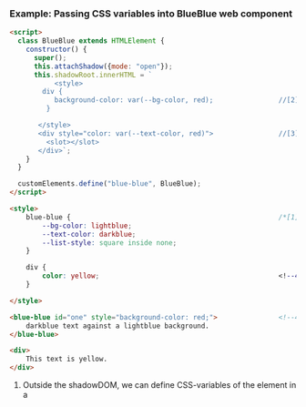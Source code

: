 ### Example: Passing CSS variables into BlueBlue web component
```html
<script>
  class BlueBlue extends HTMLElement {
    constructor() {
      super();
      this.attachShadow({mode: "open"});
      this.shadowRoot.innerHTML = `
           <style>
        div {
           background-color: var(--bg-color, red);                //[2]          
         }

       </style>
       <div style="color: var(--text-color, red)">                //[3]  
         <slot></slot>
       </div>`;                                                      
    }
  }

  customElements.define("blue-blue", BlueBlue);
</script>

<style>
    blue-blue {                                                   /*[1]*/
        --bg-color: lightblue;
        --text-color: darkblue;
        --list-style: square inside none;
    }

    div {                                                        
        color: yellow;                                            <!--4-->
    }

</style>

<blue-blue id="one" style="background-color: red;">               <!--4-->
    darkblue text against a lightblue background.
</blue-blue>

<div>                                                             
    This text is yellow.
</div>
```

1. Outside the shadowDOM, we can define CSS-variables of the <blue-blue> element in a <style> element to expose multiple CSS properties.
2. Inside shadowDOM, we can define the background color <div> by invoking CSS variable selectors defined outside shadowDOM.
3. We can also define the color of the <div> element itself by also invoking CSS variable. When we use the <blue-blue> web 
component, the text inside it will be wrapped inside the <div>, making the text blue against the blue background.
4. Regular CSS properties set in the lightDOM will not leak into the web component and control the styles in the shadowDOM of the custom element.
5. Styles set inside the shadowDOM of <blue-blue>, does not leak out into the lightDOM surrounding the host element.

